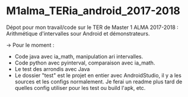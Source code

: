 # M1alma_TERia_android_2017-2018

Dépot pour mon travail/code sur le TER de Master 1 ALMA 2017-2018 : Arithmétique d'intervalles sour Android et démonstrateurs.

-> Pour le moment : 
   - Code java avec ia_math, manipulation ari intervalles.
   - Code python avec pyinterval, comparaison avec ia_math.
   - Le test des arrondis avec Java
   - Le dossier "test" est le projet en entier avec AndroidStudio, il y a les sources et les configs normalement. Je ferai un readme plus tard de quelles config utiliser pour les test ou build l'apk, etc.
